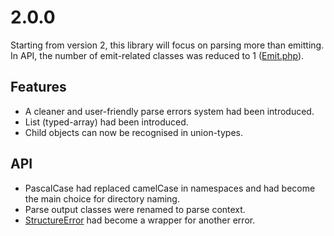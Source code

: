 # 2.0.0
Starting from version 2, this library will focus on parsing more than emitting. In API, the number of emit-related classes was reduced to 1 ([Emit.php](https://github.com/Endermanbugzjfc/ConfigStruct/blob/master/ConfigStruct/src/Endermanbugzjfc/ConfigStruct/Emit.php)).
## Features
- A cleaner and user-friendly parse errors system had been introduced.
- List (typed-array) had been introduced.
- Child objects can now be recognised in union-types.
## API
- PascalCase had replaced camelCase in namespaces and had become the main choice for directory naming.
- Parse output classes were renamed to parse context.
- [StructureError](https://github.com/Endermanbugzjfc/ConfigStruct/blob/master/ConfigStruct/src/Endermanbugzjfc/ConfigStruct/StructureError.php) had become a wrapper for another error.